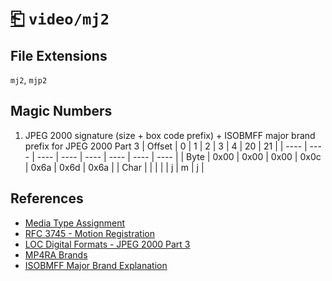 # [⎗](../README.md) `video/mj2`

## File Extensions

`mj2`, `mjp2`

## Magic Numbers

1. JPEG 2000 signature (size + box code prefix) + ISOBMFF major brand prefix for JPEG 2000 Part 3
   | Offset | 0 | 1 | 2 | 3 | 4 | 20 | 21 |
   | ---- | ---- | ---- | ---- | ---- | ---- | ---- | ---- |
   | Byte | 0x00 | 0x00 | 0x00 | 0x0c | 0x6a | 0x6d | 0x6a |
   | Char | | | | | j | m | j |

## References

- [Media Type Assignment](https://www.iana.org/assignments/media-types/video/mj2)
- [RFC 3745 - Motion Registration](https://datatracker.ietf.org/doc/html/rfc3745#section-4.3)
- [LOC Digital Formats - JPEG 2000 Part 3](https://www.loc.gov/preservation/digital/formats/fdd/fdd000127.shtml)
- [MP4RA Brands](https://mp4ra.org/registered-types/brands)
- [ISOBMFF Major Brand Explanation](https://www.ftyps.com/what.html)
